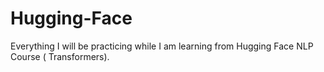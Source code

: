 # Hugging-Face
Everything I will be practicing while I am learning from Hugging Face NLP Course ( Transformers).
